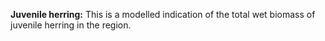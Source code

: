 **Juvenile herring:** This is a modelled indication of the total wet
biomass of juvenile herring in the region.




